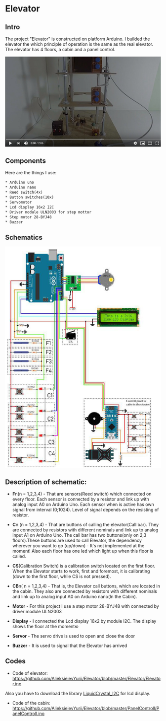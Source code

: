 # Elevator
## Intro
The project "Elevator" is constructed on platform Arduino. I builded the elevator the which principle of operation
is the same as the real elevator. The elevator has 4 floors, a cabin and a panel control.

[![Watch the video](Inf/link_on_video.jpg)](https://www.youtube.com/watch?v=cfQdmKm0qJA)

## Components
 Here are the things I use:
 
    * Arduino uno
    * Arduino nano
    * Reed switch(4x)
    * Button switches(10x)
    * Servomotor
    * Lcd display 16x2 I2C
    * Driver module ULN2003 for step mottor
    * Step motor 28-BYJ48
    * Buzzer
## Schematics    
<img src="Inf/SCHEMATICS.jpg" width="700">

## Description of schematic:
 * **F**n(n = 1,2,3,4) - That are sensors(Reed switch) which connected on every floor. Each sensor is connected by a resistor and link up with analog input A0 on Arduino Uno. Each sensor when is active has own signal from interval (0;1024).        Level of signal depends on the resisting of resistor.
 
 * **C**n (n = 1,2,3,4) - That are buttons of calling the elevator(Call bar). They are connected by resistors with different                 nominals and link up to analog input A1 on Arduino Uno. The call bar has two buttons(only on 2,3 floors).These               buttons are used to call Elevator, the dependency wherever you want to go (up/down) - It's not implemented at the             moment! Also each floor has one led which light up when this floor is called.
 
 * **CS**(Calibration Switch) is a calibration switch located on the first floor. When the Elevator starts to work, first and foremost, it is calibrating (down to the first floor, while CS is not pressed).
 
 * **CB**n( n = 1,2,3,4) - That is, the Elevator call buttons, which are located in the cabin. They also are connected by resistors with different nominals and link up to analog input A0 on Arduino nano(In the Cabin).
 
 * **Motor** - For this project I use a step motor 28-BYJ48 with connected by driver module ULN2003
 
 * **Display** - I connected the Lcd display 16x2 by module I2C. The display shows the floor at the momentю
 
 * **Servor** - The servo drive is used to open and close the door
 
 * **Buzzer** - It is used to signal that the Elevator has arrived
 
 ## Codes
 
  * Code of elevator:
  https://github.com/AlieksieievYurii/Elevator/blob/master/Elevator/Elevator.ino
  
  Also you have to download the library <a href="https://github.com/fdebrabander/Arduino-LiquidCrystal-I2C-library/blob/master/LiquidCrystal_I2C.h">LiquidCrystal_I2C</a> for lcd display.
  
  * Code of the cabin:
  https://github.com/AlieksieievYurii/Elevator/blob/master/PanelControll/PanelControll.ino
  
 
 
 
